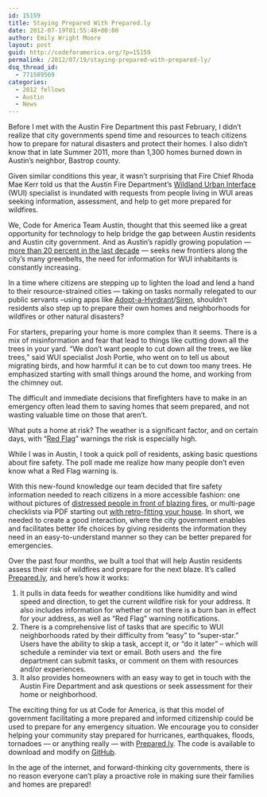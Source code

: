 ```yaml
---
id: 15159
title: Staying Prepared With Prepared.ly
date: 2012-07-19T01:55:48+00:00
author: Emily Wright Moore
layout: post
guid: http://codeforamerica.org/?p=15159
permalink: /2012/07/19/staying-prepared-with-prepared-ly/
dsq_thread_id:
  - 771509569
categories:
  - 2012 fellows
  - Austin
  - News
---
```

Before I met with the Austin Fire Department this past February, I didn’t realize that city governments spend time and resources to teach citizens how to prepare for natural disasters and protect their homes. I also didn’t know that in late Summer 2011, more than 1,300 homes burned down in Austin&#8217;s neighbor, Bastrop county.

Given similar conditions this year, it wasn’t surprising that Fire Chief Rhoda Mae Kerr told us that the Austin Fire Department’s [Wildland Urban Interface](http://www.prepared.ly/resources) (WUI) specialist is inundated with requests from people living in WUI areas seeking information, assessment, and help to get more prepared for wildfires.

We, Code for America Team Austin, thought that this seemed like a great opportunity for technology to help bridge the gap between Austin residents and Austin city government. And as Austin’s rapidly growing population — [more than 20 percent in the last decade](http://www.statesman.com/news/local/austin-area-population-increases-by-nearly-half-million-1263947.html) — seeks new frontiers along the city’s many greenbelts, the need for information for WUI inhabitants is constantly increasing.

In a time where citizens are stepping up to lighten the load and lend a hand to their resource-strained cities &#8212; taking on tasks normally relegated to our public servants &#8211;using apps like [Adopt-a-Hyrdrant](http://www.newurbanmechanics.org/2012/01/20/hydrant/)/[Siren](http://sirens.honolulu.gov/), shouldn&#8217;t residents also step up to prepare their own homes and neighborhoods for wildfires or other natural disasters?

For starters, preparing your home is more complex than it seems. There is a mix of misinformation and fear that lead to things like cutting down all the trees in your yard. “We don’t want people to cut down all the trees, we like trees,” said WUI specialist Josh Portie, who went on to tell us about migrating birds, and how harmful it can be to cut down too many trees. He emphasized starting with small things around the home, and working from the chimney out.

The difficult and immediate decisions that firefighters have to make in an emergency often lead them to saving homes that seem prepared, and not wasting valuable time on those that aren&#8217;t.

What puts a home at risk? The weather is a significant factor, and on certain days, with “[Red Flag](http://lafd.org/faq/46-fires-a-fire-prevention/340-red-flag-faqs)” warnings the risk is especially high.

While I was in Austin, I took a quick poll of residents, asking basic questions about fire safety. The poll made me realize how many people don’t even know what a Red Flag warning is.

With this new-found knowledge our team decided that fire safety information needed to reach citizens in a more accessible fashion: one without pictures of [distressed people in front of blazing fires](http://www.co.travis.tx.us/fire_marshal/pdf_files/wildfire_retrofit.pdf), or multi-page checklists via PDF starting out [with retro-fitting your house](http://www.co.travis.tx.us/fire_marshal/wildfire_preparedness.asp). In short, we needed to create a good interaction, where the city government enables and facilitates better life choices by giving residents the information they need in an easy-to-understand manner so they can be better prepared for emergencies.

Over the past four months, we built a tool that will help Austin residents assess their risk of wildfires and prepare for the next blaze. It’s called [Prepared.ly](http://prepared.ly), and here’s how it works:

  1. It pulls in data feeds for weather conditions like humidity and wind speed and direction, to get the current wildfire risk for your address. It also includes information for whether or not there is a burn ban in effect for your address, as well as “Red Flag” warning notifications.
  2. There is a comprehensive list of tasks that are specific to WUI neighborhoods rated by their difficulty from “easy” to “super-star.” Users have the ability to skip a task, accept it, or “do it later” &#8211; which will schedule a reminder via text or email. Both users and  the fire department can submit tasks, or comment on them with resources and/or experiences.
  3. It also provides homeowners with an easy way to get in touch with the Austin Fire Department and ask questions or seek assessment for their home or neighborhood.

The exciting thing for us at Code for America, is that this model of government facilitating a more prepared and informed citizenship could be used to prepare for any emergency situation. We encourage you to consider helping your community stay prepared for hurricanes, earthquakes, floods, tornadoes — or anything really — with [Prepared.ly](http://prepared.ly). The code is available to download and modify on [GitHub](https://github.com/codeforamerica/prepared.ly/).

In the age of the internet, and forward-thinking city governments, there is no reason everyone can’t play a proactive role in making sure their families and homes are prepared!